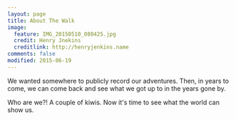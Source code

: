```yaml
---
layout: page
title: About The Walk
image:
  feature: IMG_20150510_080425.jpg
  credit: Henry Jnekins
  creditlink: http://henryjenkins.name
comments: false
modified: 2015-06-19
---
```


We wanted somewhere to publicly record our adventures. Then, in years to come,
we can come back and see what we got up to in the years gone by.

Who are we?! A couple of kiwis. Now it's time to see what the world can show
us.
